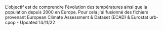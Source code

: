 L'objectif est de comprendre l'évolution des températures ainsi que la population depuis 2000 en Europe.
Pour cela j'ai fusionné des fichiers provenant European Climate Assessment & Dataset (ECAD) & Eurostat urb-cpop - Updated 14/11/22

